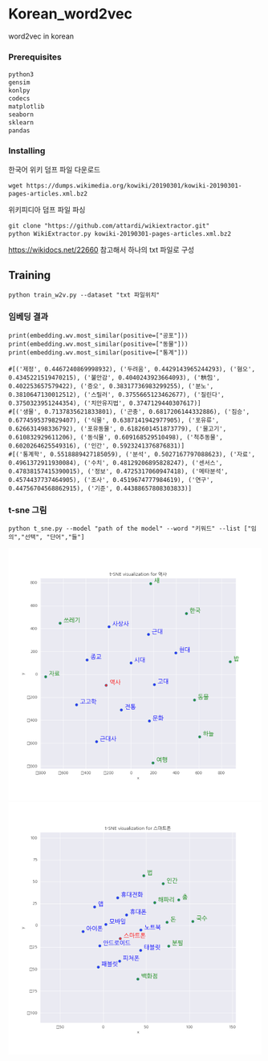 # Korean_word2vec

word2vec in korean

### Prerequisites

```
python3
gensim
konlpy
codecs
matplotlib
seaborn
sklearn
pandas
```
### Installing


한국어 위키 덤프 파일 다운로드

```
wget https://dumps.wikimedia.org/kowiki/20190301/kowiki-20190301-pages-articles.xml.bz2
```

위키피디아 덤프 파일 파싱

```
git clone "https://github.com/attardi/wikiextractor.git"
python WikiExtractor.py kowiki-20190301-pages-articles.xml.bz2 
```
https://wikidocs.net/22660 참고해서 하나의 txt 파일로 구성

## Training
```
python train_w2v.py --dataset "txt 파일위치"
```
### 임베딩 결과
```
print(embedding.wv.most_similar(positive=["공포"]))
print(embedding.wv.most_similar(positive=["동물"]))
print(embedding.wv.most_similar(positive=["통계"]))

#[('제정', 0.4467240869998932), ('두려움', 0.4429143965244293), ('혐오', 0.4345221519470215), ('불안감', 0.4040243923664093), ('栱包', 0.402253657579422), ('증오', 0.38317736983299255), ('분노', 0.3810647130012512), ('스릴러', 0.3755665123462677), ('질린다', 0.3750323951244354), ('치안유지법', 0.3747129440307617)]
#[('생물', 0.7137835621833801), ('곤충', 0.6817206144332886), ('짐승', 0.6774595379829407), ('식물', 0.6387141942977905), ('포유류', 0.626631498336792), ('포유동물', 0.6182601451873779), ('물고기', 0.610832929611206), ('동식물', 0.609168529510498), ('척추동물', 0.6020264625549316), ('인간', 0.5923241376876831)]
#[('통계학', 0.5518889427185059), ('분석', 0.5027167797088623), ('자료', 0.4961372911930084), ('수치', 0.48129206895828247), ('센서스', 0.47838157415390015), ('정보', 0.4725317060947418), ('메타분석', 0.4574437737464905), ('조사', 0.4519674777984619), ('연구', 0.44756704568862915), ('기준', 0.44388657808303833)]
```


### t-sne 그림
```
python t_sne.py --model "path of the model" --word "키워드" --list ["임의","선택", "단어","들"]
```
![역사 t-sne](readme_images/역사_t_sne.png)
![스마트폰 t-sne](readme_images/스마트폰_t_sne.png)
